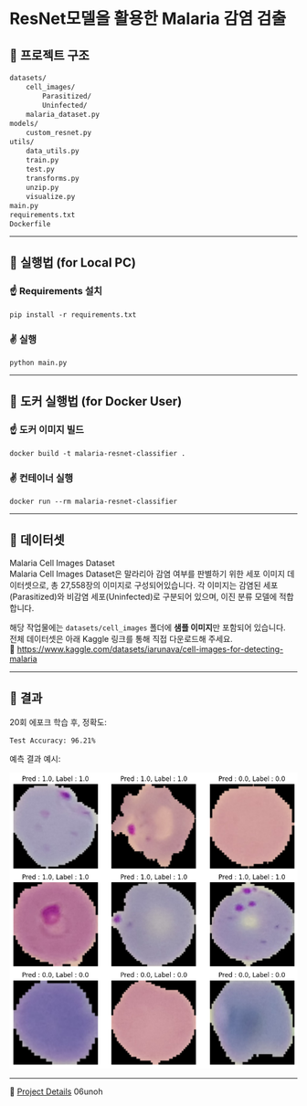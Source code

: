 # ResNet모델을 활용한 Malaria 감염 검출



## 🔹 프로젝트 구조

```
datasets/
    cell_images/
        Parasitized/
        Uninfected/
    malaria_dataset.py
models/
    custom_resnet.py
utils/
    data_utils.py
    train.py
    test.py
    transforms.py
    unzip.py
    visualize.py
main.py
requirements.txt
Dockerfile
```
---
## 🔹 실행법 (for Local PC)

### ☝️ Requirements 설치

```
pip install -r requirements.txt
```

### ✌️ 실행

```
python main.py
```
---
## 🔹 도커 실행법 (for Docker User)

### ☝️ 도커 이미지 빌드

```
docker build -t malaria-resnet-classifier .
```

### ✌️ 컨테이너 실행

```
docker run --rm malaria-resnet-classifier
```

---

## 🔹 데이터셋

Malaria Cell Images Dataset  
Malaria Cell Images Dataset은 말라리아 감염 여부를 판별하기 위한 세포 이미지 데이터셋으로, 총 27,558장의 이미지로 구성되어있습니다. 각 이미지는 감염된 세포(Parasitized)와 비감염 세포(Uninfected)로 구분되어 있으며, 이진 분류 모델에 적합합니다.  
  
해당 작업물에는 `datasets/cell_images` 폴더에 **샘플 이미지**만 포함되어 있습니다.  
전체 데이터셋은 아래 Kaggle 링크를 통해 직접 다운로드해 주세요.  
🔗 https://www.kaggle.com/datasets/iarunava/cell-images-for-detecting-malaria

---

## 🔹 결과

20회 에포크 학습 후, 정확도:

```
Test Accuracy: 96.21%
```

예측 결과 예시:

![샘플 예측 결과](images/prediction.png)

---
📄 [Project Details](https://portfolio-unoh.site/work2)
06unoh